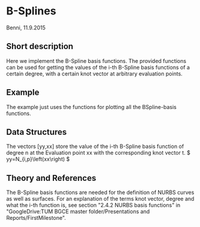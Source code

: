 # B-Splines
Benni, 11.9.2015

## Short description
Here we implement the B-Spline basis functions. The provided functions can be used for getting the values of the i-th B-Spline basis functions of a certain degree, with a certain knot vector at arbitrary evaluation points.

## Example
The example just uses the functions for plotting all the BSpline-basis functions.

## Data Structures
The vectors [yy,xx] store the value of the i-th B-Spline basis function of degree n at the Evaluation point xx with the corresponding knot vector t. $ yy=N_{i,p}\left(xx\right) $

## Theory and References
The B-Spline basis functions are needed for the definition of NURBS curves as well as surfaces. For an explanation of the terms knot vector, degree and what the i-th function is, see section "2.4.2 NURBS basis functions" in "GoogleDrive:TUM BGCE master folder/Presentations and Reports/FirstMilestone".


